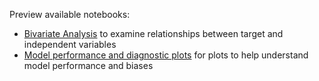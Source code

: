 Preview available notebooks:
- [Bivariate Analysis](https://github.com/ow-gryphon/gryphon-model-plotting-regression/blob/main/template/notebooks/regression/%5Btemplate%5D%20Bivariate%20analysis%20-%20regression.ipynb) to examine relationships between target and independent variables
- [Model performance and diagnostic plots](https://github.com/ow-gryphon/gryphon-model-plotting-regression/blob/main/template/notebooks/regression/%5Btemplate%5D%20Model%20performance%20and%20diagnostics%20plots.ipynb) for plots to help understand model performance and biases
